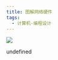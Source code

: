 ```yaml
---
title: 图解网络硬件
tags:
  - 计算机-编程设计
---
```


![](https://cdn.weread.qq.com/weread/cover/97/YueWen_26211960/s_YueWen_26211960.jpg)

undefined